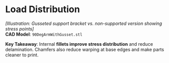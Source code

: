 # Load Distribution

_\[Illustration: Gusseted support bracket vs. non-supported version showing stress points]_\
**CAD Model**: `90DegArmWithGusset.stl`

**Key Takeaway**: Internal **fillets improve stress distribution** and reduce delamination. Chamfers also reduce warping at base edges and make parts cleaner to print.
